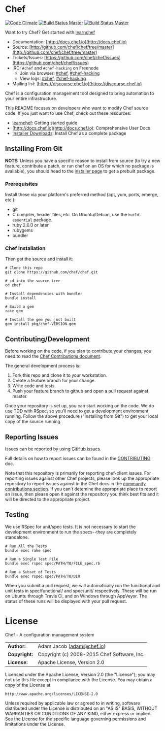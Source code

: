 # Chef
[![Code Climate](https://codeclimate.com/github/chef/chef.png)](https://codeclimate.com/github/chef/chef)
[![Build Status Master](https://travis-ci.org/chef/chef.svg?branch=master)](https://travis-ci.org/chef/chef)
[![Build Status Master](https://ci.appveyor.com/api/projects/status/github/chef/chef?branch=master&svg=true&passingText=master%20-%20Ok&pendingText=master%20-%20Pending&failingText=master%20-%20Failing)](https://ci.appveyor.com/project/Chef/chef/branch/master)

Want to try Chef? Get started with [learnchef](https://learn.chef.io)

* Documentation: [http://docs.chef.io](http://docs.chef.io)
* Source: [http://github.com/chef/chef/tree/master](http://github.com/chef/chef/tree/master)
* Tickets/Issues: [https://github.com/chef/chef/issues](https://github.com/chef/chef/issues)
* IRC: `#chef` and `#chef-hacking` on Freenode
  - Join via browser: [#chef](https://webchat.freenode.net/?channels=chef), [#chef-hacking](https://webchat.freenode.net/?channels=chef-hacking)
  - View logs: [#chef](https://botbot.me/freenode/chef/), [#chef-hacking](https://botbot.me/freenode/chef-hacking/)
* Mailing list: [https://discourse.chef.io](https://discourse.chef.io)

Chef is a configuration management tool designed to bring automation to your
entire infrastructure.

This README focuses on developers who want to modify Chef source code.
If you just want to use Chef, check out these resources:

* [learnchef](https://learn.chef.io): Getting started guide
* [http://docs.chef.io](http://docs.chef.io): Comprehensive User Docs
* [Installer Downloads](https://www.chef.io/download-chef-client/): Install Chef as a complete package

## Installing From Git

**NOTE:** Unless you have a specific reason to install from source (to
try a new feature, contribute a patch, or run chef on an OS for which no
package is available), you should head to the [installer page](https://www.chef.io/download-chef-client/)
to get a prebuilt package.

### Prerequisites

Install these via your platform's preferred method (apt, yum, ports,
emerge, etc.):

* git
* C compiler, header files, etc. On Ubuntu/Debian, use the
  `build-essential` package.
* ruby 2.0.0 or later
* rubygems
* bundler

### Chef Installation

Then get the source and install it:

    # Clone this repo
    git clone https://github.com/chef/chef.git

    # cd into the source tree
    cd chef

    # Install dependencies with bundler
    bundle install

    # Build a gem
    rake gem

    # Install the gem you just built
    gem install pkg/chef-VERSION.gem


## Contributing/Development

Before working on the code, if you plan to contribute your changes, you need to
read the
[Chef Contributions document](http://docs.chef.io/community_contributions.html).

The general development process is:

1. Fork this repo and clone it to your workstation.
2. Create a feature branch for your change.
3. Write code and tests.
4. Push your feature branch to github and open a pull request against
   master.

Once your repository is set up, you can start working on the code. We do use
TDD with RSpec, so you'll need to get a development environment running.
Follow the above procedure ("Installing from Git") to get your local
copy of the source running.

## Reporting Issues

Issues can be reported by using [GitHub issues](https://github.com/chef/chef/issues).

Full details on how to report issues can be found in the [CONTRIBUTING](https://github.com/chef/chef/blob/master/CONTRIBUTING.md#-chef-issue-tracking) doc.

Note that this repository is primarily for reporting chef-client issues.
For reporting issues against other Chef projects, please look up the appropriate repository
to report issues against in the Chef docs in the
[community contributions section](https://docs.chef.io/community_contributions.html#issues-and-bug-reports).
If you can't detemine the appropriate place to report an issue, then please open it
against the repository you think best fits and it will be directed to the appropriate project.

## Testing

We use RSpec for unit/spec tests. It is not necessary to start the development
environment to run the specs--they are completely standalone.

    # Run All the Tests
    bundle exec rake spec

    # Run a Single Test File
    bundle exec rspec spec/PATH/TO/FILE_spec.rb

    # Run a Subset of Tests
    bundle exec rspec spec/PATH/TO/DIR

When you submit a pull request, we will automatically run the functional and unit
tests in spec/functional/ and spec/unit/ respectively. These will be run on Ubuntu
through Travis CI, and on Windows through AppVeyor. The status of these runs will
be displayed with your pull request.

# License

Chef - A configuration management system

|                      |                                          |
|:---------------------|:-----------------------------------------|
| **Author:**          | Adam Jacob (<adam@chef.io>)
| **Copyright:**       | Copyright (c) 2008-2015 Chef Software, Inc.
| **License:**         | Apache License, Version 2.0

Licensed under the Apache License, Version 2.0 (the "License");
you may not use this file except in compliance with the License.
You may obtain a copy of the License at

    http://www.apache.org/licenses/LICENSE-2.0

Unless required by applicable law or agreed to in writing, software
distributed under the License is distributed on an "AS IS" BASIS,
WITHOUT WARRANTIES OR CONDITIONS OF ANY KIND, either express or implied.
See the License for the specific language governing permissions and
limitations under the License.
